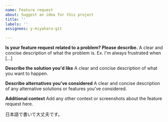 ```yaml
---
name: Feature request
about: Suggest an idea for this project
title: ''
labels: ''
assignees: y-miyahara-git

---
```


**Is your feature request related to a problem? Please describe.**
A clear and concise description of what the problem is. Ex. I'm always frustrated when [...]

**Describe the solution you'd like**
A clear and concise description of what you want to happen.

**Describe alternatives you've considered**
A clear and concise description of any alternative solutions or features you've considered.

**Additional context**
Add any other context or screenshots about the feature request here.

日本語で書いて大丈夫です。
